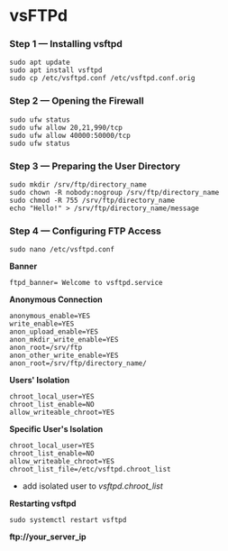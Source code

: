 # vsFTPd

### Step 1 — Installing vsftpd

```
sudo apt update
sudo apt install vsftpd
sudo cp /etc/vsftpd.conf /etc/vsftpd.conf.orig
```

### Step 2 — Opening the Firewall

```
sudo ufw status
sudo ufw allow 20,21,990/tcp
sudo ufw allow 40000:50000/tcp
sudo ufw status
```

### Step 3 — Preparing the User Directory

```
sudo mkdir /srv/ftp/directory_name
sudo chown -R nobody:nogroup /srv/ftp/directory_name
sudo chmod -R 755 /srv/ftp/directory_name
echo "Hello!" > /srv/ftp/directory_name/message
```

### Step 4 — Configuring FTP Access

```
sudo nano /etc/vsftpd.conf
```

**Banner**
```
ftpd_banner= Welcome to vsftpd.service
```

**Anonymous Connection**
```
anonymous_enable=YES
write_enable=YES
anon_upload_enable=YES
anon_mkdir_write_enable=YES
anon_root=/srv/ftp
anon_other_write_enable=YES
anon_root=/srv/ftp/directory_name/
```

**Users' Isolation**
```
chroot_local_user=YES
chroot_list_enable=NO
allow_writeable_chroot=YES
```

**Specific User's Isolation**
```
chroot_local_user=YES
chroot_list_enable=NO
allow_writeable_chroot=YES
chroot_list_file=/etc/vsftpd.chroot_list
```
- add isolated user to *vsftpd.chroot_list*

**Restarting vsftpd**
```
sudo systemctl restart vsftpd
```

**ftp://your_server_ip**


